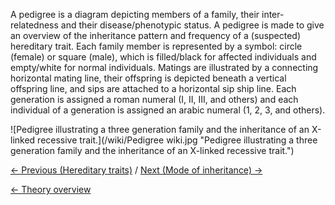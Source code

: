 A pedigree is a diagram depicting members of a family, their
inter-relatedness and their disease/phenotypic status. A pedigree is
made to give an overview of the inheritance pattern and frequency of a
(suspected) hereditary trait. Each family member is represented by a
symbol: circle (female) or square (male), which is filled/black for
affected individuals and empty/white for normal individuals. Matings are
illustrated by a connecting horizontal mating line, their offspring is
depicted beneath a vertical offspring line, and sips are attached to a
horizontal sip ship line. Each generation is assigned a roman numeral
(I, II, III, and others) and each individual of a generation is assigned
an arabic numeral (1, 2, 3, and others).

![Pedigree illustrating a three generation family and the inheritance of an X-linked recessive trait.](/wiki/Pedigree wiki.jpg "Pedigree illustrating a three generation family and the inheritance of an X-linked recessive trait.")

[← Previous (Hereditary traits)](/wiki/Hereditary_traits "wikilink") / [Next
(Mode of inheritance) →](/wiki/Mode_of_inheritance "wikilink")

[← Theory overview](/wiki/Animal_Genetics "wikilink")


